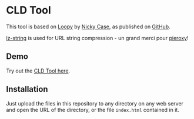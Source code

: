 # CLD Tool

This tool is based on [Loopy](https://ncase.me/loopy/) by [Nicky Case](https://ncase.me), as published on [GitHub](https://github.com/ncase/loopy).

[lz-string](https://github.com/pieroxy/lz-string/) is used for URL string compression - un grand merci pour [pieroxy](https://github.com/pieroxy)!

## Demo

Try out the [CLD Tool here](https://cld.schucan.com).

## Installation

Just upload the files in this repository to any directory on any web server and open the URL of the directory, or the file ``index.html`` contained in it.
